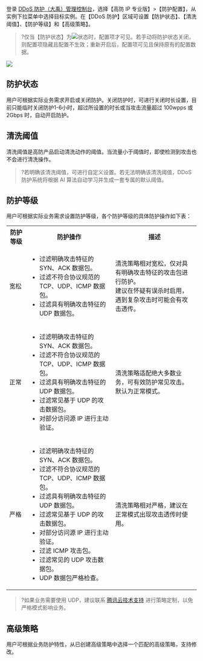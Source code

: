 登录 [DDoS 防护（大禹）管理控制台](https://console.cloud.tencent.com/dayu/overview)，选择【高防 IP 专业版】>【防护配置】，从实例下拉菜单中选择目标实例。在【DDoS 防护】区域可设置【防护状态】、【清洗阈值】、【防护等级】和【高级策略】。
>?仅当【防护状态】为<img src="https://main.qcloudimg.com/raw/9f12e685bdc6e7269f8b6d56932972e5.png"  style="margin:0;">状态时，配置项才可见。若手动将防护状态关闭，则配置项隐藏且配置不生效；重新开启后，配置项可见且保持原有的配置数据。

![](https://main.qcloudimg.com/raw/62a946242608625350c36390261708c4.png)
## 防护状态
用户可根据实际业务需求开启或关闭防护。关闭防护时，可进行关闭时长设置，目前只能临时关闭防护1-6小时，超过所设置的时长或当攻击流量超过 100wpps 或 2Gbps 时，自动开启防护。
## 清洗阈值
清洗阈值是高防产品启动清洗动作的阈值。当流量小于阈值时，即使检测到攻击也不会进行清洗操作。
>?若明确该清洗阈值，可进行自定义设置。若无法明确该清洗阈值，DDoS 防护系统将根据 AI 算法自动学习并生成一套专属的默认阈值。

## 防护等级
用户可根据实际业务需求设置防护等级，各个防护等级的具体防护操作如下表：
<table>
    <tr>
        <th>防护等级</th>
        <th>防护操作</th>
				<th>描述</th>
    </tr>
    <tr>
        <td>宽松</td>
        <td><ul><li>过滤明确攻击特征的 SYN、ACK 数据包。</li>
                     <li>过滤不符合协议规范的 TCP、UDP、ICMP 数据包。</li>
                     <li>过滤具有明确攻击特征的 UDP 数据包。</li></ul></td>
				<td>清洗策略相对宽松，仅对具有明确攻击特征的攻击包进行防护。<br/>建议在怀疑有误杀时启用，遇到复杂攻击时可能会有攻击透传。</td>
    </tr>
    <tr>
        <td>正常</td>
        <td><ul><li>过滤明确攻击特征的 SYN、ACK 数据包。</li>
                     <li>过滤不符合协议规范的 TCP、UDP、ICMP 数据包。</li>
                     <li>过滤具有明确攻击特征的 UDP 数据包。</li>
                     <li>过滤常见基于 UDP 的攻击数据包。</li>
                     <li>对部分访问源 IP 进行主动验证。</li></ul></td>
				<td>清洗策略适配绝大多数业务，可有效防护常见攻击。<br/>默认为正常模式。</td>
    </tr> 
		<tr>
        <td>严格</td>
        <td><ul><li>过滤明确攻击特征的 SYN、ACK 数据包。</li>
                     <li>过滤不符合协议规范的 TCP、UDP、ICMP 数据包。</li>
                     <li>过滤具有明确攻击特征的 UDP 数据包。</li>
                     <li>过滤常见基于 UDP 的攻击数据包。</li>
                     <li>对部分访问源 IP 进行主动验证。</li>
                     <li>过滤 ICMP 攻击包。</li>
                     <li>过滤常见的 UDP 攻击数据包。</li>
                     <li>UDP 数据包严格检查。</li></ul></td>
				<td>清洗策略相对严格，建议在正常模式出现攻击透传时使用。</td>
    </tr>
</table>

 >?如果业务需要使用 UDP，建议联系 [腾讯云技术支持](https://cloud.tencent.com/about/connect) 进行策略定制，以免严格模式影响业务。



## 高级策略
用户可根据业务防护特性，从已创建高级策略中选择一个匹配的高级策略，支持修改。
